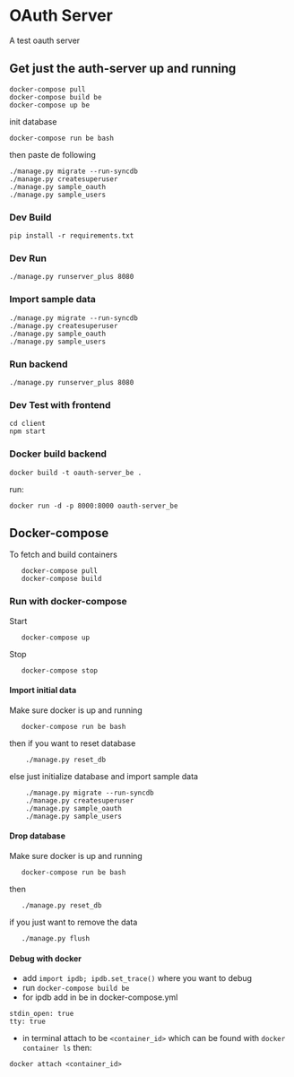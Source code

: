# OAuth Server

A test oauth server

## Get just the auth-server up and running

```shell
docker-compose pull
docker-compose build be
docker-compose up be
```

init database

```shell
docker-compose run be bash
```

then paste de following

```shell
./manage.py migrate --run-syncdb
./manage.py createsuperuser
./manage.py sample_oauth
./manage.py sample_users
```

### Dev Build

```shell
pip install -r requirements.txt
```

### Dev Run

```shell
./manage.py runserver_plus 8080
```

### Import sample data

```shell
./manage.py migrate --run-syncdb
./manage.py createsuperuser
./manage.py sample_oauth
./manage.py sample_users
```

### Run backend

```shell
./manage.py runserver_plus 8080
```

### Dev Test with frontend

```shell
cd client
npm start
```

### Docker build backend

```shell
docker build -t oauth-server_be .
```

run:

```shell
docker run -d -p 8000:8000 oauth-server_be
```

## Docker-compose

To fetch and build containers

```shell
   docker-compose pull
   docker-compose build 
```

### Run with docker-compose

Start

```shell
   docker-compose up
```

Stop

```shell
   docker-compose stop
```

#### Import initial data

Make sure docker is up and running

```shell
   docker-compose run be bash
```

then if you want to reset database

```shell
    ./manage.py reset_db
```

else just initialize database and import sample data

```shell      
    ./manage.py migrate --run-syncdb
    ./manage.py createsuperuser
    ./manage.py sample_oauth
    ./manage.py sample_users
```

#### Drop database

Make sure docker is up and running

```shell
   docker-compose run be bash
```

then

```shell
   ./manage.py reset_db
```

if you just want to remove the data

```shell
   ./manage.py flush
```

#### Debug with docker

* add `import ipdb; ipdb.set_trace()` where you want to debug
* run `docker-compose build be`
* for ipdb add in be in docker-compose.yml

```
stdin_open: true
tty: true
```

* in terminal attach to be `<container_id>` which can be found with `docker container ls` then:

```
docker attach <container_id>
```

